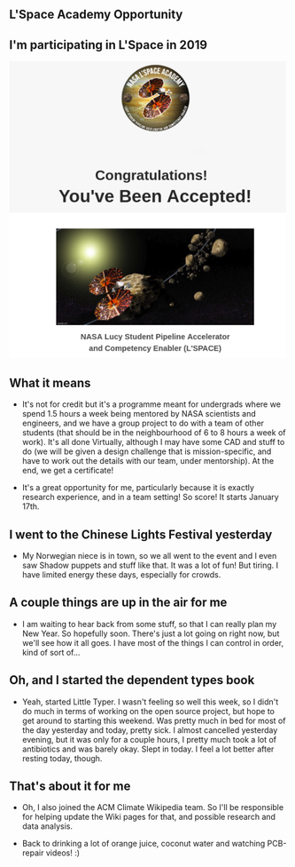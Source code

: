 ## L'Space Academy Opportunity

## I'm participating in L'Space in 2019

<img src="/images/GSoc_/lspace1.png" width="500">

## What it means

- It's not for credit but it's a programme meant for undergrads where we spend 
  1.5 hours a week being mentored by NASA scientists and engineers, and 
  we have a group project to do with a team of other students (that should be
  in the neighbourhood of 6 to 8 hours a week of work). It's all done Virtually,
  although I may have some CAD and stuff to do (we will be given a design challenge
  that is mission-specific, and have to work out the details with our team, under
  mentorship). At the end, we get a certificate! 
  
- It's a great opportunity for me, particularly because it is exactly research
  experience, and in a team setting! So score! It starts January 17th.
  
## I went to the Chinese Lights Festival yesterday

- My Norwegian niece is in town, so we all went to the event and I even saw 
  Shadow puppets and stuff like that. It was a lot of fun! But tiring. I have limited energy these days,
  especially for crowds.
  
## A couple things are up in the air for me

- I am waiting to hear back from some stuff, so that I can really plan my New Year.
  So hopefully soon. There's just a lot going on right now, but we'll see how it all
  goes. I have most of the things I can control in order, kind of sort of...
  
## Oh, and I started the dependent types book

- Yeah, started Little Typer. I wasn't feeling so well this week, so I didn't do much
  in terms of working on the open source project, but hope to get around to starting this weekend.
  Was pretty much in bed for most of the day yesterday and today, pretty sick. I almost cancelled
  yesterday evening, but it was only for a couple hours, I pretty much took a lot of antibiotics
  and was barely okay. Slept in today. I feel a lot better after resting today, though.
  
## That's about it for me

- Oh, I also joined the ACM Climate Wikipedia team. So I'll be responsible for helping update 
  the Wiki pages for that, and possible research and data analysis.

- Back to drinking a lot of orange juice, coconut water and watching PCB-repair videos! :)

